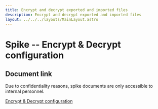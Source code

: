 ```yaml
---
title: Encrypt and decrypt exported and imported files
description: Encrypt and decrypt exported and imported files
layout: ../../../layouts/MainLayout.astro
---
```


# Spike -- Encrypt & Decrypt configuration

## Document link

Due to confidentiality reasons, spike documents are only accessible to internal personnel.

[Encrypt & Decrypt configuration](https://docs.google.com/document/d/1Drdi8sXX37QdKFdOJB3WgFfjrBNRfNTH/edit)
